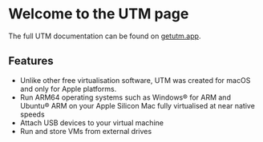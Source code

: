 # Welcome to the UTM page

The full UTM documentation can be found on [getutm.app](https://docs.getutm.app/).

## Features

* Unlike other free virtualisation software, UTM was created for macOS and only for Apple platforms. 
* Run ARM64 operating systems such as Windows® for ARM and Ubuntu® ARM on your Apple Silicon Mac fully virtualised at near native speeds
* Attach USB devices to your virtual machine
* Run and store VMs from external drives